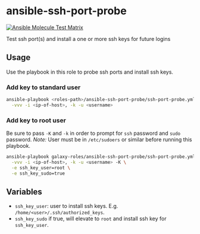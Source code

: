 # ansible-ssh-port-probe

[![Ansible Molecule Test Matrix](https://github.com/nfaction/ansible-ssh-port-probe/actions/workflows/molecule.yml/badge.svg)](https://github.com/nfaction/ansible-ssh-port-probe/actions/workflows/molecule.yml)

Test ssh port(s) and install a one or more ssh keys for future logins

## Usage

Use the playbook in this role to probe ssh ports and install ssh keys.

### Add key to standard user

``` bash
ansible-playbook <roles-path>/ansible-ssh-port-probe/ssh-port-probe.yml \
  -vvv -i <ip-of-host>, -k -u <username>
```

### Add key to root user

Be sure to pass `-K` and `-k` in order to prompt for `ssh` password and `sudo` password. *Note:* User must be in `/etc/sudoers` or similar before running this playbook.

``` bash
ansible-playbook galaxy-roles/ansible-ssh-port-probe/ssh-port-probe.yml \
  -vvv -i <ip-of-host>, -k -u <username> -K \
  -e ssh_key_user=root \
  -e ssh_key_sudo=true
```

## Variables

* `ssh_key_user`: user to install ssh keys. E.g. `/home/<user>/.ssh/authorized_keys`.
* `ssh_key_sudo` if true, will elevate to `root` and install ssh key for `ssh_key_user`.
